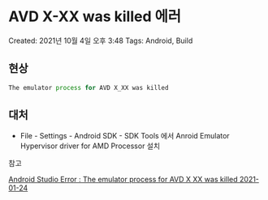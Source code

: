 # AVD X-XX was killed 에러

Created: 2021년 10월 4일 오후 3:48
Tags: Android, Build

## 현상

```jsx
The emulator process for AVD X_XX was killed
```

## 대처

- File - Settings - Android SDK - SDK Tools 에서 Anroid Emulator Hypervisor driver for AMD Processor 설치

참고

[Android Studio Error : The emulator process for AVD X XX was killed 2021-01-24](https://mrdevelop.tistory.com/entry/Android-Studio-Error-The-emulator-process-for-AVD-X-XX-was-killed)